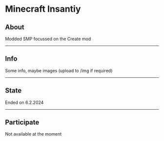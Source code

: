 # Minecraft Insantiy

## About
Modded SMP focussed on the Create mod

---

## Info
Some info, maybe images (upload to /img if required)

---

## State
Ended on 6.2.2024

---

## Participate
Not available at the moment
